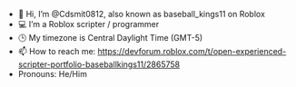 - 👋 Hi, I’m @Cdsmit0812, also known as baseball_kings11 on Roblox
- 💻 I’m a Roblox scripter / programmer
- 🕒 My timezone is Central Daylight Time (GMT-5)
- 📫 How to reach me: https://devforum.roblox.com/t/open-experienced-scripter-portfolio-baseballkings11/2865758
- Pronouns: He/Him

<!---
Cdsmit0812/Cdsmit0812 is a ✨ special ✨ repository because its `README.md` (this file) appears on your GitHub profile.
You can click the Preview link to take a look at your changes.
--->
